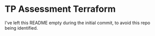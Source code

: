# TP Assessment Terraform

I've left this README empty during the initial commit, to avoid this repo being identified.